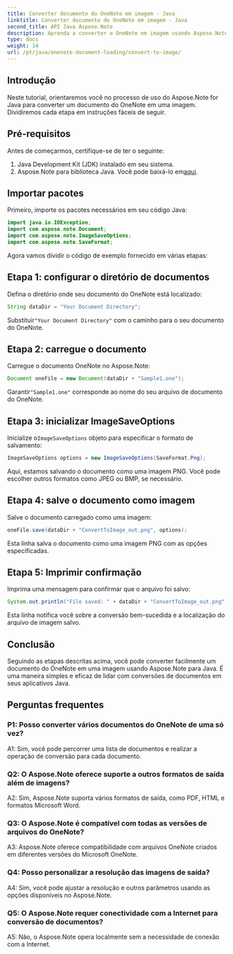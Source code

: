 ```yaml
---
title: Converter documento do OneNote em imagem - Java
linktitle: Converter documento do OneNote em imagem - Java
second_title: API Java Aspose.Note
description: Aprenda a converter o OneNote em imagem usando Aspose.Note para Java. Siga etapas fáceis, carregue o documento, inicialize as opções e salve como PNG.
type: docs
weight: 14
url: /pt/java/onenote-document-loading/convert-to-image/
---
```

## Introdução

Neste tutorial, orientaremos você no processo de uso do Aspose.Note for Java para converter um documento do OneNote em uma imagem. Dividiremos cada etapa em instruções fáceis de seguir.

## Pré-requisitos

Antes de começarmos, certifique-se de ter o seguinte:

1. Java Development Kit (JDK) instalado em seu sistema.
2.  Aspose.Note para biblioteca Java. Você pode baixá-lo em[aqui](https://releases.aspose.com/note/java/).

## Importar pacotes

Primeiro, importe os pacotes necessários em seu código Java:

```java
import java.io.IOException;
import com.aspose.note.Document;
import com.aspose.note.ImageSaveOptions;
import com.aspose.note.SaveFormat;
```

Agora vamos dividir o código de exemplo fornecido em várias etapas:

## Etapa 1: configurar o diretório de documentos

Defina o diretório onde seu documento do OneNote está localizado:

```java
String dataDir = "Your Document Directory";
```

 Substituir`"Your Document Directory"` com o caminho para o seu documento do OneNote.

## Etapa 2: carregue o documento

Carregue o documento OneNote no Aspose.Note:

```java
Document oneFile = new Document(dataDir + "Sample1.one");
```

 Garantir`"Sample1.one"` corresponde ao nome do seu arquivo de documento do OneNote.

## Etapa 3: inicializar ImageSaveOptions

 Inicialize o`ImageSaveOptions` objeto para especificar o formato de salvamento:

```java
ImageSaveOptions options = new ImageSaveOptions(SaveFormat.Png);
```

Aqui, estamos salvando o documento como uma imagem PNG. Você pode escolher outros formatos como JPEG ou BMP, se necessário.

## Etapa 4: salve o documento como imagem

Salve o documento carregado como uma imagem:

```java
oneFile.save(dataDir + "ConvertToImage_out.png", options);
```

Esta linha salva o documento como uma imagem PNG com as opções especificadas.

## Etapa 5: Imprimir confirmação

Imprima uma mensagem para confirmar que o arquivo foi salvo:

```java
System.out.println("File saved: " + dataDir + "ConvertToImage_out.png");
```

Esta linha notifica você sobre a conversão bem-sucedida e a localização do arquivo de imagem salvo.

## Conclusão

Seguindo as etapas descritas acima, você pode converter facilmente um documento do OneNote em uma imagem usando Aspose.Note para Java. É uma maneira simples e eficaz de lidar com conversões de documentos em seus aplicativos Java.

## Perguntas frequentes

### P1: Posso converter vários documentos do OneNote de uma só vez?

A1: Sim, você pode percorrer uma lista de documentos e realizar a operação de conversão para cada documento.

### Q2: O Aspose.Note oferece suporte a outros formatos de saída além de imagens?

A2: Sim, Aspose.Note suporta vários formatos de saída, como PDF, HTML e formatos Microsoft Word.

### Q3: O Aspose.Note é compatível com todas as versões de arquivos do OneNote?

A3: Aspose.Note oferece compatibilidade com arquivos OneNote criados em diferentes versões do Microsoft OneNote.

### Q4: Posso personalizar a resolução das imagens de saída?

A4: Sim, você pode ajustar a resolução e outros parâmetros usando as opções disponíveis no Aspose.Note.

### Q5: O Aspose.Note requer conectividade com a Internet para conversão de documentos?

A5: Não, o Aspose.Note opera localmente sem a necessidade de conexão com a Internet.